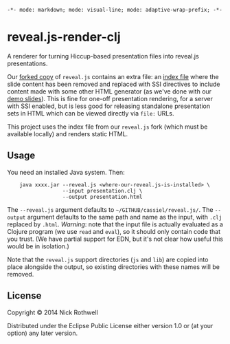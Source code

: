 `-*- mode: markdown; mode: visual-line; mode: adaptive-wrap-prefix; -*-`

reveal.js-render-clj
====================

A renderer for turning Hiccup-based presentation files into reveal.js presentations.

Our [forked copy](https://github.com/cassiel/reveal.js) of `reveal.js` contains an extra file: an [index file](https://github.com/cassiel/reveal.js/blob/master/index-ssi.shtml) where the slide content has been removed and replaced with SSI directives to include content made with some other HTML generator (as we've done with our [demo slides](https://github.com/cassiel/reveal-js-demo-slides)). This is fine for one-off presentation rendering, for a server with SSI enabled, but is less good for releasing standalone presentation sets in HTML which can be viewed directly via `file:` URLs.

This project uses the index file from our `reveal.js` fork (which must be available locally) and renders static HTML.

## Usage

You need an installed Java system. Then:

        java xxxx.jar --reveal.js <where-our-reveal.js-is-installed> \
                      --input presentation.clj \
                      --output presentation.html
                      
The `--reveal.js` argument defaults to `~/GITHUB/cassiel/reveal.js/`. The `--output` argument defaults to the same path and name as the input, with `.clj` replaced by `.html`. *Warning*: note that the input file is actually evaluated as a Clojure program (we use `read` and `eval`), so it should only contain code that you trust. (We have partial support for EDN, but it's not clear how useful this would be in isolation.)

Note that the `reveal.js` support directories (`js` and `lib`) are copied into place alongside the output, so existing directories with these names will be removed.

## License

Copyright © 2014 Nick Rothwell

Distributed under the Eclipse Public License either version 1.0 or (at
your option) any later version.
